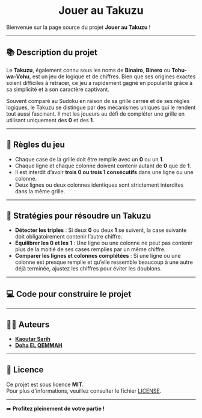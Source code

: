 <h1 style="text-align: center;">Jouer au Takuzu</h1>

Bienvenue sur la page source du projet **Jouer au Takuzu** !

---

## 📚 Description du projet 

Le **Takuzu**, également connu sous les noms de **Binairo**, **Binero** ou **Tohu-wa-Vohu**, est un jeu de logique et de chiffres. Bien que ses origines exactes soient difficiles à retracer, ce jeu a rapidement gagné en popularité grâce à sa simplicité et à son caractère captivant.

Souvent comparé au Sudoku en raison de sa grille carrée et de ses règles logiques, le Takuzu se distingue par des mécanismes uniques qui le rendent tout aussi fascinant. Il met les joueurs au défi de compléter une grille en utilisant uniquement des **0** et des **1**.

---

## 📜 Règles du jeu

- Chaque case de la grille doit être remplie avec un **0** ou un **1**.
- Chaque ligne et chaque colonne doivent contenir autant de **0** que de **1**.
- Il est interdit d’avoir **trois 0 ou trois 1 consécutifs** dans une ligne ou une colonne.
- Deux lignes ou deux colonnes identiques sont strictement interdites dans la même grille.

---

## 📝 Stratégies pour résoudre un Takuzu

- **Détecter les triples** : Si deux **0** ou deux **1** se suivent, la case suivante doit obligatoirement contenir l’autre chiffre.
- **Équilibrer les 0 et les 1** : Une ligne ou une colonne ne peut pas contenir plus de la moitié de ses cases remplies par un même chiffre.
- **Comparer les lignes et colonnes complétées** : Si une ligne ou une colonne est presque remplie et qu’elle ressemble beaucoup à une autre déjà terminée, ajustez les chiffres pour éviter les doublons.

---

## 💻 Code pour construire le projet

---

## 👩‍💻 Auteurs 

- [**Kaoutar Sarih**](https://github.com/ksarih)  
- [**Doha EL QEMMAH**](https://github.com/elqemmahdoha) 

---

## 📄 Licence 

Ce projet est sous licence **MIT**.  
Pour plus d'informations, veuillez consulter le fichier [LICENSE](https://github.com/elqemmahdoha/Takuzu_project/blob/main/LICENSE).

---

➡️ **Profitez pleinement de votre partie !**